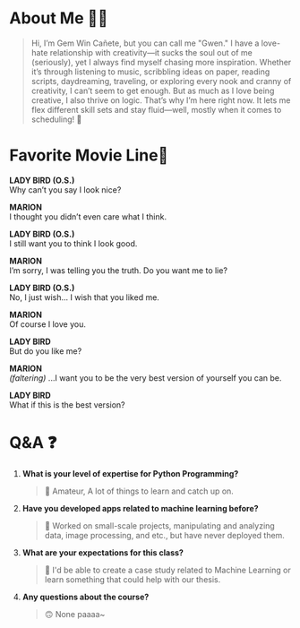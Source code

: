 # About Me 👋🏻

> Hi, I’m Gem Win Cañete, but you can call me "Gwen." I have a love-hate relationship with creativity—it sucks the soul out of me (seriously), yet I always find myself chasing more inspiration. Whether it’s through listening to music, scribbling ideas on paper, reading scripts, daydreaming, traveling, or exploring every nook and cranny of creativity, I can’t seem to get enough.  But as much as I love being creative, I also thrive on logic. That’s why I’m here right now. It lets me flex different skill sets and stay fluid—well, mostly when it comes to scheduling! 🤪

# Favorite Movie Line📜

**LADY BIRD (O.S.)**  
Why can’t you say I look nice?  

**MARION**  
I thought you didn’t even care what I think.  

**LADY BIRD (O.S.)**  
I still want you to think I look good.  

**MARION**  
I’m sorry, I was telling you the truth. Do you want me to lie?  

**LADY BIRD (O.S.)**  
No, I just wish... I wish that you liked me.  

**MARION**  
Of course I love you.  

**LADY BIRD**  
But do you like me?  

**MARION**  
*(faltering)* ...I want you to be the very best version of yourself you can be.  

**LADY BIRD**  
What if this is the best version?  


# Q&A ❓

1. **What is your level of expertise for Python Programming?**  
    > 🐍 Amateur, A lot of things to learn and catch up on.  

2. **Have you developed apps related to machine learning before?**  
    > 🤖 Worked on small-scale projects, manipulating and analyzing data, image processing, and etc., but have never deployed them.  

3. **What are your expectations for this class?**  
    > 🎯 I'd be able to create a case study related to Machine Learning or learn something that could help with our thesis.  

4. **Any questions about the course?**  
    > 🙃 None paaaa~
